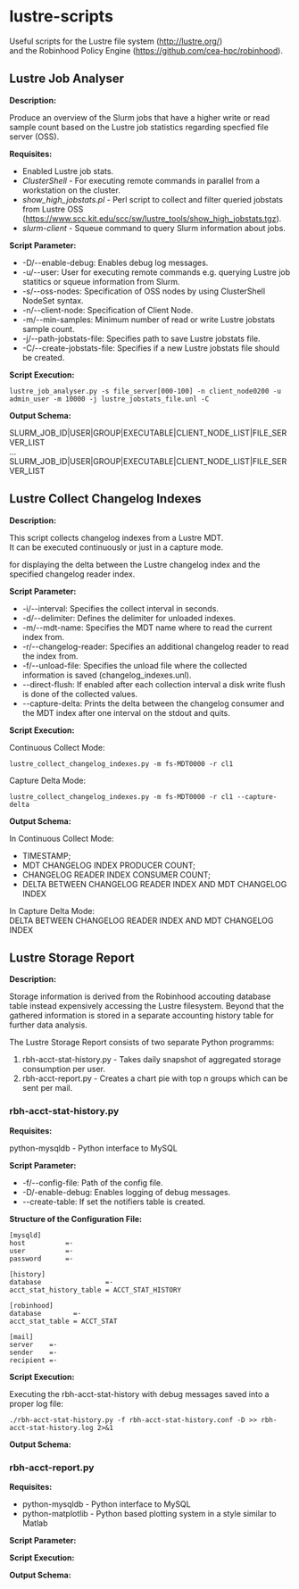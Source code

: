 # lustre-scripts
Useful scripts for the Lustre file system (http://lustre.org/)  
and the Robinhood Policy Engine (https://github.com/cea-hpc/robinhood).

## Lustre Job Analyser

__Description:__

Produce an overview of the Slurm jobs that have a higher write or read sample count based on the Lustre job statistics regarding specfied file server (OSS).

__Requisites:__

* Enabled Lustre job stats.
* _ClusterShell_ - For executing remote commands in parallel from a workstation on the cluster.
* _show_high_jobstats.pl_ - Perl script to collect and filter queried jobstats from Lustre OSS  
(https://www.scc.kit.edu/scc/sw/lustre_tools/show_high_jobstats.tgz).
* _slurm-client_ - Squeue command to query Slurm information about jobs.

__Script Parameter:__

* -D/--enable-debug: Enables debug log messages.
* -u/--user: User for executing remote commands e.g. querying Lustre job statitics or squeue information from Slurm.
* -s/--oss-nodes: Specification of OSS nodes by using ClusterShell NodeSet syntax.
* -n/--client-node: Specification of Client Node.
* -m/--min-samples: Minimum number of read or write Lustre jobstats sample count.
* -j/--path-jobstats-file: Specifies path to save Lustre jobstats file.
* -C/--create-jobstats-file: Specifies if a new Lustre jobstats file should be created.

__Script Execution:__

```
lustre_job_analyser.py -s file_server[000-100] -n client_node0200 -u admin_user -m 10000 -j lustre_jobstats_file.unl -C
```

__Output Schema:__

SLURM_JOB_ID|USER|GROUP|EXECUTABLE|CLIENT_NODE_LIST|FILE_SERVER_LIST  
...  
SLURM_JOB_ID|USER|GROUP|EXECUTABLE|CLIENT_NODE_LIST|FILE_SERVER_LIST  

## Lustre Collect Changelog Indexes

__Description:__

This script collects changelog indexes from a Lustre MDT.  
It can be executed continuously or just in a capture mode.  

for displaying the delta between the Lustre changelog index and the specified changelog reader index.

__Script Parameter:__

* -i/--interval: Specifies the collect interval in seconds.
* -d/--delimiter: Defines the delimiter for unloaded indexes.
* -m/--mdt-name: Specifies the MDT name where to read the current index from.
* -r/--changelog-reader: Specifies an additional changelog reader to read the index from.
* -f/--unload-file: Specifies the unload file where the collected information is saved (changelog_indexes.unl).
* --direct-flush: If enabled after each collection interval a disk write flush is done of the collected values.
* --capture-delta: Prints the delta between the changelog consumer and the MDT index after one interval on the stdout and quits.

__Script Execution:__

Continuous Collect Mode:
```
lustre_collect_changelog_indexes.py -m fs-MDT0000 -r cl1
```

Capture Delta Mode:
```
lustre_collect_changelog_indexes.py -m fs-MDT0000 -r cl1 --capture-delta
```

__Output Schema:__

In Continuous Collect Mode:  
* TIMESTAMP;
* MDT CHANGELOG INDEX PRODUCER COUNT;
* CHANGELOG READER INDEX CONSUMER COUNT;
* DELTA BETWEEN CHANGELOG READER INDEX AND MDT CHANGELOG INDEX

In Capture Delta Mode:  
DELTA BETWEEN CHANGELOG READER INDEX AND MDT CHANGELOG INDEX


## Lustre Storage Report

__Description:__

Storage information is derived from the Robinhood accouting database table instead expensively accessing the Lustre filesystem. Beyond that the gathered information is stored in a separate accounting history table for further data analysis.

The Lustre Storage Report consists of two separate Python programms:

1. rbh-acct-stat-history.py - Takes daily snapshot of aggregated storage consumption per user.
1. rbh-acct-report.py - Creates a chart pie with top n groups which can be sent per mail.

### rbh-acct-stat-history.py

__Requisites:__

python-mysqldb - Python interface to MySQL

__Script Parameter:__

* -f/--config-file: Path of the config file.
* -D/-enable-debug: Enables logging of debug messages.
* --create-table: If set the notifiers table is created.

__Structure of the Configuration File:__

```
[mysqld]
host          =·
user          =·
password      =·

[history]
database                =·
acct_stat_history_table = ACCT_STAT_HISTORY

[robinhood]
database        =·
acct_stat_table = ACCT_STAT

[mail]
server    =·
sender    =·
recipient =·
```


__Script Execution:__

Executing the rbh-acct-stat-history with debug messages saved into a proper log file:

```
./rbh-acct-stat-history.py -f rbh-acct-stat-history.conf -D >> rbh-acct-stat-history.log 2>&1
```

__Output Schema:__


### rbh-acct-report.py


__Requisites:__

* python-mysqldb - Python interface to MySQL
* python-matplotlib - Python based plotting system in a style similar to Matlab

__Script Parameter:__


__Script Execution:__


__Output Schema:__
